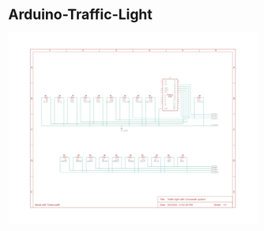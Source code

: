 # Arduino-Traffic-Light
![alt text](https://github.com/AidenPinata/Arduino-Traffic-Light/blob/main/github/schem.jpg)
